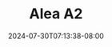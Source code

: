 --- 
title: "Alea A2"
description: "streaming bokeh Alea A2 yandek   terbaru"
date: 2024-07-30T07:13:38-08:00
file_code: "enuiqxf286y6"
draft: false
cover: "tux161xokylzkbp7.jpg"
tags: ["Alea", "bokep-indo", "bokep-viral", "bokep-ig"]
length: 140
fld_id: "1482836"
foldername: "Alea"
categories: ["Alea"]
views: 0
---
